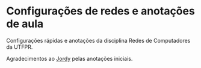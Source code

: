 # Configurações de redes e anotações de aula

Configurações rápidas e anotações da disciplina Redes de Computadores da UTFPR. 

Agradecimentos ao [Jordy](https://github.com/jordyantunes/) pelas anotações iniciais.
